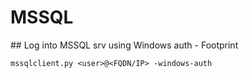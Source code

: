 # MSSQL

## Log into MSSQL srv using Windows auth - Footprint
```
mssqlclient.py <user>@<FQDN/IP> -windows-auth
```

